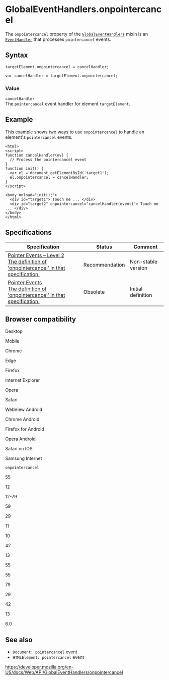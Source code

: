 # GlobalEventHandlers.onpointercancel

The `onpointercancel` property of the [`GlobalEventHandlers`](../globaleventhandlers) mixin is an [`EventHandler`](https://developer.mozilla.org/en-US/docs/Web/Events/Event_handlers) that processes `pointercancel` events.

## Syntax

    targetElement.onpointercancel = cancelHandler;

    var cancelHandler = targetElement.onpointercancel;

### Value

`cancelHandler`  
The `pointercancel` event handler for element `targetElement`.

## Example

This example shows two ways to use `onpointercancel` to handle an element's `pointercancel` events.

    <html>
    <script>
    function cancelHandler(ev) {
      // Process the pointercancel event
    }
    function init() {
      var el = document.getElementById('target1');
      el.onpointercancel = cancelHandler;
    }
    </script>

    <body onload="init();">
      <div id="target1"> Touch me ... </div>
      <div id="target2" onpointercancel="cancelHandler(event)"> Touch me ... </div>
    </body>
    </html>

## Specifications

<table><thead><tr class="header"><th>Specification</th><th>Status</th><th>Comment</th></tr></thead><tbody><tr class="odd"><td><a href="https://www.w3.org/TR/pointerevents2/#dom-globaleventhandlers-onpointercancel">Pointer Events – Level 2<br />
<span class="small">The definition of 'onpointercancel' in that specification.</span></a></td><td><span class="spec-rec">Recommendation</span></td><td>Non-stable version</td></tr><tr class="even"><td><a href="https://www.w3.org/TR/pointerevents1/#widl-GlobalEventHandlers-onpointercancel">Pointer Events<br />
<span class="small">The definition of 'onpointercancel' in that specification.</span></a></td><td><span class="spec-obsolete">Obsolete</span></td><td>Initial definition</td></tr></tbody></table>

## Browser compatibility

Desktop

Mobile

Chrome

Edge

Firefox

Internet Explorer

Opera

Safari

WebView Android

Chrome Android

Firefox for Android

Opera Android

Safari on IOS

Samsung Internet

`onpointercancel`

55

12

12-79

59

29

11

10

42

13

55

55

79

29

42

13

6.0

## See also

- `Document: pointercancel` event
- `HTMLElement: pointercancel` event

<a href="https://developer.mozilla.org/en-US/docs/Web/API/GlobalEventHandlers/onpointercancel" class="_attribution-link">https://developer.mozilla.org/en-US/docs/Web/API/GlobalEventHandlers/onpointercancel</a>
